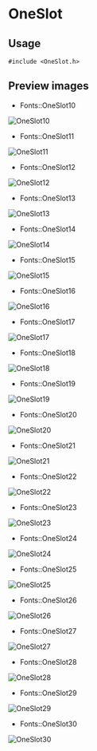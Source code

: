 OneSlot
==========

Usage
------

    #include <OneSlot.h>

Preview images
--------------
* Fonts::OneSlot10 

![OneSlot10](https://raw.githubusercontent.com/Cariad/OneSlot/master/Preview/OneSlot10.png)

* Fonts::OneSlot11 

![OneSlot11](https://raw.githubusercontent.com/Cariad/OneSlot/master/Preview/OneSlot11.png)

* Fonts::OneSlot12 

![OneSlot12](https://raw.githubusercontent.com/Cariad/OneSlot/master/Preview/OneSlot12.png)

* Fonts::OneSlot13 

![OneSlot13](https://raw.githubusercontent.com/Cariad/OneSlot/master/Preview/OneSlot13.png)

* Fonts::OneSlot14 

![OneSlot14](https://raw.githubusercontent.com/Cariad/OneSlot/master/Preview/OneSlot14.png)

* Fonts::OneSlot15 

![OneSlot15](https://raw.githubusercontent.com/Cariad/OneSlot/master/Preview/OneSlot15.png)

* Fonts::OneSlot16 

![OneSlot16](https://raw.githubusercontent.com/Cariad/OneSlot/master/Preview/OneSlot16.png)

* Fonts::OneSlot17 

![OneSlot17](https://raw.githubusercontent.com/Cariad/OneSlot/master/Preview/OneSlot17.png)

* Fonts::OneSlot18 

![OneSlot18](https://raw.githubusercontent.com/Cariad/OneSlot/master/Preview/OneSlot18.png)

* Fonts::OneSlot19 

![OneSlot19](https://raw.githubusercontent.com/Cariad/OneSlot/master/Preview/OneSlot19.png)

* Fonts::OneSlot20 

![OneSlot20](https://raw.githubusercontent.com/Cariad/OneSlot/master/Preview/OneSlot20.png)

* Fonts::OneSlot21 

![OneSlot21](https://raw.githubusercontent.com/Cariad/OneSlot/master/Preview/OneSlot21.png)

* Fonts::OneSlot22 

![OneSlot22](https://raw.githubusercontent.com/Cariad/OneSlot/master/Preview/OneSlot22.png)

* Fonts::OneSlot23 

![OneSlot23](https://raw.githubusercontent.com/Cariad/OneSlot/master/Preview/OneSlot23.png)

* Fonts::OneSlot24 

![OneSlot24](https://raw.githubusercontent.com/Cariad/OneSlot/master/Preview/OneSlot24.png)

* Fonts::OneSlot25 

![OneSlot25](https://raw.githubusercontent.com/Cariad/OneSlot/master/Preview/OneSlot25.png)

* Fonts::OneSlot26 

![OneSlot26](https://raw.githubusercontent.com/Cariad/OneSlot/master/Preview/OneSlot26.png)

* Fonts::OneSlot27 

![OneSlot27](https://raw.githubusercontent.com/Cariad/OneSlot/master/Preview/OneSlot27.png)

* Fonts::OneSlot28 

![OneSlot28](https://raw.githubusercontent.com/Cariad/OneSlot/master/Preview/OneSlot28.png)

* Fonts::OneSlot29 

![OneSlot29](https://raw.githubusercontent.com/Cariad/OneSlot/master/Preview/OneSlot29.png)

* Fonts::OneSlot30 

![OneSlot30](https://raw.githubusercontent.com/Cariad/OneSlot/master/Preview/OneSlot30.png)

